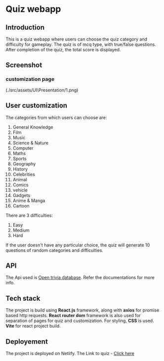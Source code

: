 # Quiz webapp

## Introduction
This is a quiz webapp where users can choose the quiz category and difficulty for gameplay. The quiz is of mcq type, with true/false questions. After completion of the quiz, the total score is displayed.

## Screenshot
### customization page
(./src/assets/UI\Presentation/1.png)
  

## User customization
The categories from which users can choose are:
  1) General Knowledge
  2) Film
  3) Music
  4) Science & Nature
  5) Computer
  6) Maths
  7) Sports
  8) Geography
  9) History
  10) Celebrities
  11) Animal
  12) Comics
  13) vehicle
  14) Gadgets
  15) Anime & Manga
  16) Cartoon

There are 3 difficulties:
  1) Easy
  2) Medium
  3) Hard

If the user doesn't have any particular choice, the quiz will generate 10 questions of random categories and difficulties.

## API
The Api used is [Open trivia database](https://opentdb.com/). Refer the documentations for more info.

## Tech stack
The project is build using **React.js** framework, along with **axios** for promise based http requests. **React router dom** framework is also used for separation of pages for quiz and customization. For styling, **CSS** is used. **Vite** for react project build.

## Deployement
The project is deployed on Netlify.
The Link to quiz - [Click here](https://swagnik-quiz-webapp.netlify.app/)
